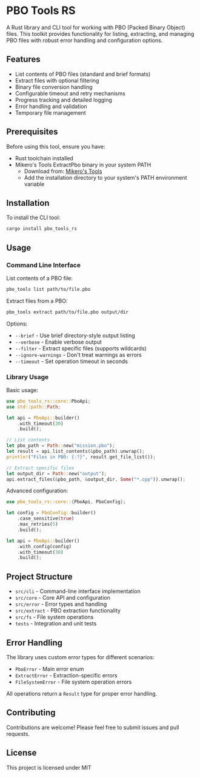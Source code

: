 # PBO Tools RS

A Rust library and CLI tool for working with PBO (Packed Binary Object) files. This toolkit provides functionality for listing, extracting, and managing PBO files with robust error handling and configuration options.

## Features

- List contents of PBO files (standard and brief formats)
- Extract files with optional filtering
- Binary file conversion handling
- Configurable timeout and retry mechanisms
- Progress tracking and detailed logging
- Error handling and validation
- Temporary file management

## Prerequisites

Before using this tool, ensure you have:
- Rust toolchain installed
- Mikero's Tools ExtractPbo binary in your system PATH
  - Download from: [Mikero's Tools](https://mikero.bytex.digital/Downloads)
  - Add the installation directory to your system's PATH environment variable

## Installation

To install the CLI tool:

```bash
cargo install pbo_tools_rs
```

## Usage

### Command Line Interface

List contents of a PBO file:
```bash
pbo_tools list path/to/file.pbo
```

Extract files from a PBO:
```bash
pbo_tools extract path/to/file.pbo output/dir
```

Options:
- `--brief` - Use brief directory-style output listing
- `--verbose` - Enable verbose output
- `--filter` - Extract specific files (supports wildcards)
- `--ignore-warnings` - Don't treat warnings as errors
- `--timeout` - Set operation timeout in seconds

### Library Usage

Basic usage:
```rust
use pbo_tools_rs::core::PboApi;
use std::path::Path;

let api = PboApi::builder()
    .with_timeout(30)
    .build();

// List contents
let pbo_path = Path::new("mission.pbo");
let result = api.list_contents(&pbo_path).unwrap();
println!("Files in PBO: {:?}", result.get_file_list());

// Extract specific files
let output_dir = Path::new("output");
api.extract_files(&pbo_path, &output_dir, Some("*.cpp")).unwrap();
```

Advanced configuration:
```rust
use pbo_tools_rs::core::{PboApi, PboConfig};

let config = PboConfig::builder()
    .case_sensitive(true)
    .max_retries(5)
    .build();

let api = PboApi::builder()
    .with_config(config)
    .with_timeout(30)
    .build();
```

## Project Structure

- `src/cli` - Command-line interface implementation
- `src/core` - Core API and configuration
- `src/error` - Error types and handling
- `src/extract` - PBO extraction functionality
- `src/fs` - File system operations
- `tests` - Integration and unit tests

## Error Handling

The library uses custom error types for different scenarios:
- `PboError` - Main error enum
- `ExtractError` - Extraction-specific errors
- `FileSystemError` - File system operation errors

All operations return a `Result` type for proper error handling.

## Contributing

Contributions are welcome! Please feel free to submit issues and pull requests.

## License

This project is licensed under MIT